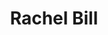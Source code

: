 ---
title: Rachel Bill 
submitted: 2022-12-15 
gender: female
course: Artificial Intelligence and Psychology
graduated: 1995
contact_allowed: true
--- 
